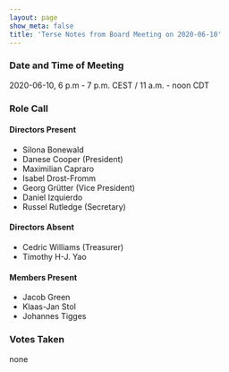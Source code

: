 ```yaml
---
layout: page
show_meta: false
title: 'Terse Notes from Board Meeting on 2020-06-10'
---
```


### Date and Time of Meeting

2020-06-10, 6 p.m - 7 p.m. CEST / 11 a.m. - noon CDT

### Role Call

#### Directors Present

- Silona Bonewald
- Danese Cooper (President)
- Maximilian Capraro
- Isabel Drost-Fromm
- Georg Grütter (Vice President)
- Daniel Izquierdo
- Russel Rutledge (Secretary)

#### Directors Absent

- Cedric Williams (Treasurer)
- Timothy H-J. Yao

#### Members Present

- Jacob Green
- Klaas-Jan Stol
- Johannes Tigges

### Votes Taken

none
